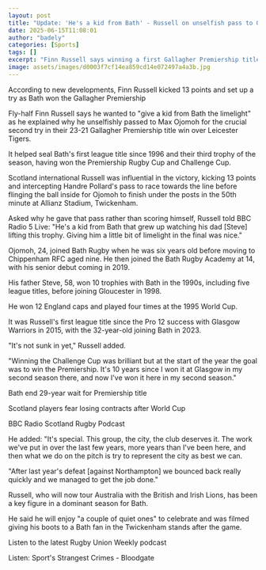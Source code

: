 ```yaml
---
layout: post
title: "Update: 'He's a kid from Bath' - Russell on unselfish pass to Ojomoh"
date: 2025-06-15T11:08:01
author: "badely"
categories: [Sports]
tags: []
excerpt: "Finn Russell says winning a first Gallagher Premiership title is 'special' and 'has not sunk in' as the fly-half guides Bath to victory against Leices"
image: assets/images/d0003f7cf14ea859cd14e072497a4a3b.jpg
---
```


According to new developments, Finn Russell kicked 13 points and set up a try as Bath won the Gallagher Premiership

Fly-half Finn Russell says he wanted to "give a kid from Bath the limelight" as he explained why he unselfishly passed to Max Ojomoh for the crucial second try in their 23-21 Gallagher Premiership title win over Leicester Tigers.

It helped seal Bath's first league title since 1996 and their third trophy of the season, having won the Premiership Rugby Cup and Challenge Cup.

Scotland international Russell was influential in the victory, kicking 13 points and intercepting Handre Pollard's pass to race towards the line before flinging the ball inside for Ojomoh to finish under the posts in the 50th minute at Allianz Stadium, Twickenham.

Asked why he gave that pass rather than scoring himself, Russell told BBC Radio 5 Live: "He's a kid from Bath that grew up watching his dad [Steve] lifting this trophy. Giving him a little bit of limelight in the final was nice."

Ojomoh, 24, joined Bath Rugby when he was six years old before moving to Chippenham RFC aged nine. He then joined the Bath Rugby Academy at 14, with his senior debut coming in 2019.

His father Steve, 58, won 10 trophies with Bath in the 1990s, including five league titles, before joining Gloucester in 1998.

He won 12 England caps and played four times at the 1995 World Cup.

It was Russell's first league title since the Pro 12 success with Glasgow Warriors in 2015, with the 32-year-old joining Bath in 2023.

"It's not sunk in yet," Russell added.

"Winning the Challenge Cup was brilliant but at the start of the year the goal was to win the Premiership. It's 10 years since I won it at Glasgow in my second season there, and now I've won it here in my second season."

Bath end 29-year wait for Premiership title

Scotland players fear losing contracts after World Cup

BBC Radio Scotland Rugby Podcast

He added: "It's special. This group, the city, the club deserves it. The work we've put in over the last few years, more years than I've been here, and then what we do on the pitch is try to represent the city as best we can.

"After last year's defeat [against Northampton] we bounced back really quickly and we managed to get the job done."

Russell, who will now tour Australia with the British and Irish Lions, has been a key figure in a dominant season for Bath.

He said he will enjoy "a couple of quiet ones" to celebrate and was filmed giving his boots to a Bath fan in the Twickenham stands after the game.

Listen to the latest Rugby Union Weekly podcast

Listen: Sport's Strangest Crimes - Bloodgate

